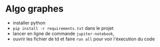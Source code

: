 # Algo graphes

- installer python
- `pip install -r requirements.txt` dans le projet
- lancer en ligne de commande `jupiter-notebook`,
- ouvrir les fichier de td et faire `run all` pour voir l'éxecution du code
